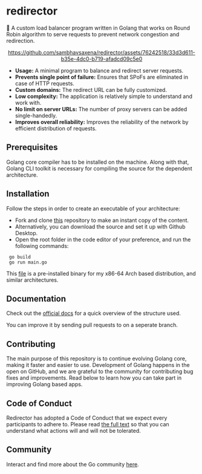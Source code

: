 # redirector
🎲 A custom load balancer program written in Golang that works on Round Robin algorithm to serve requests to prevent network congestion and redirection.

<div align="center">

https://github.com/sambhavsaxena/redirector/assets/76242518/33d3d611-b35e-4dc0-b719-afadcd09c5e0

</div>


- **Usage:** A minimal program to balance and redirect server requests.
- **Prevents single point of failure:** Ensures that SPoFs are eliminated in case of HTTP requests.
- **Custom domains:** The redirect URL can be fully customized.
- **Low complexity:** The application is relatively simple to understand and work with.
- **No limit on server URLs:** The number of proxy servers can be added single-handedly.
- **Improves overall reliability:** Improves the reliability of the network by efficient distribution of requests.

## Prerequisites

Golang core compiler has to be installed on the machine. Along with that, Golang CLI toolkit is necessary for compiling the source for the dependent architecture.

## Installation

Follow the steps in order to create an executable of your architecture:

- Fork and clone [this](https://github.com/sambhavsaxena/redirector) repository to make an instant copy of the content.
- Alternatively, you can download the source and set it up with Github Desktop.
- Open the root folder in the code editor of your preference, and run the following commands:

```
 go build
 go run main.go
```

This [file](https://github.com/sambhavsaxena/redirector/blob/main/golang-loadbalancer) is a pre-installed binary for my x86-64 Arch based distribution, and similar architectures.


## Documentation

Check out the [official docs](https://go.dev/doc/) for a quick overview of the structure used. 

You can improve it by sending pull requests to on a seperate branch.

## Contributing

The main purpose of this repository is to continue evolving Golang core, making it faster and easier to use. Development of Golang happens in the open on GitHub, and we are grateful to the community for contributing bug fixes and improvements. Read below to learn how you can take part in improving Golang based apps.

## Code of Conduct

Redirector has adopted a Code of Conduct that we expect every participants to adhere to. Please read [the full text](https://go.dev/conduct) so that you can understand what actions will and will not be tolerated.

## Community

Interact and find more about the Go community [here](https://forum.golangbridge.org/).
